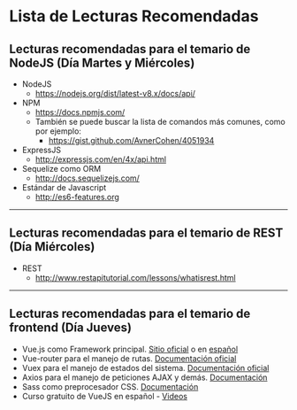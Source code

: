 # Lista de Lecturas Recomendadas



## Lecturas recomendadas para el temario de NodeJS (Día Martes y Miércoles)


- NodeJS
  - https://nodejs.org/dist/latest-v8.x/docs/api/
- NPM
  - https://docs.npmjs.com/
  - También se puede buscar la lista de comandos más comunes, como por ejemplo:
    - https://gist.github.com/AvnerCohen/4051934
- ExpressJS
  - http://expressjs.com/en/4x/api.html
- Sequelize como ORM
    -  http://docs.sequelizejs.com/
- Estándar de Javascript
    - http://es6-features.org

---------------------------------
## Lecturas recomendadas para el temario de REST (Día Miércoles)
- REST
    - http://www.restapitutorial.com/lessons/whatisrest.html


---------------------------------

## Lecturas recomendadas para el temario de frontend (Día Jueves)
- Vue.js como Framework principal. [Sitio oficial](https://vuejs.org/) o en [español](https://es-vuejs.github.io/vuejs.org/)
- Vue-router para el manejo de rutas. [Documentación oficial](https://router.vuejs.org/)
- Vuex para el manejo de estados del sistema. [Documentación oficial](https://vuex.vuejs.org)
- Axios para el manejo de peticiones AJAX y demás. [Documentación](https://github.com/mzabriskie/axios)
- Sass como preprocesador CSS. [Documentación](http://sass-lang.com/)
- Curso gratuito de VueJS en español - [Videos](http://vue.wmedia.es/ )
